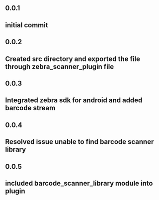 ## 0.0.1

## initial commit

## 0.0.2

## Created src directory and exported the file through zebra_scanner_plugin file

## 0.0.3

## Integrated zebra sdk for android and added barcode stream


## 0.0.4

## Resolved issue unable to find barcode scanner library

## 0.0.5

## included barcode_scanner_library module into plugin